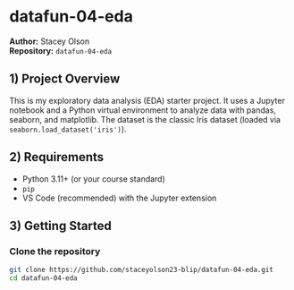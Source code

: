 # datafun-04-eda

**Author:** Stacey Olson  
**Repository:** `datafun-04-eda`

## 1) Project Overview
This is my exploratory data analysis (EDA) starter project. It uses a Jupyter notebook and a Python virtual environment to analyze data with pandas, seaborn, and matplotlib. The dataset is the classic Iris dataset (loaded via `seaborn.load_dataset('iris')`).

## 2) Requirements
- Python 3.11+ (or your course standard)
- `pip`
- VS Code (recommended) with the Jupyter extension

## 3) Getting Started

### Clone the repository
```bash
git clone https://github.com/staceyolson23-blip/datafun-04-eda.git
cd datafun-04-eda
